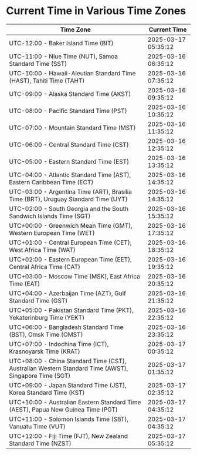# Current Time in Various Time Zones

| Time Zone | Current Time |
|-----------|--------------|
| UTC-12:00 - Baker Island Time (BIT) | 2025-03-17 05:35:12 |
| UTC-11:00 - Niue Time (NUT), Samoa Standard Time (SST) | 2025-03-16 06:35:12 |
| UTC-10:00 - Hawaii-Aleutian Standard Time (HAST), Tahiti Time (TAHT) | 2025-03-16 07:35:12 |
| UTC-09:00 - Alaska Standard Time (AKST) | 2025-03-16 09:35:12 |
| UTC-08:00 - Pacific Standard Time (PST) | 2025-03-16 10:35:12 |
| UTC-07:00 - Mountain Standard Time (MST) | 2025-03-16 11:35:12 |
| UTC-06:00 - Central Standard Time (CST) | 2025-03-16 12:35:12 |
| UTC-05:00 - Eastern Standard Time (EST) | 2025-03-16 13:35:12 |
| UTC-04:00 - Atlantic Standard Time (AST), Eastern Caribbean Time (ECT) | 2025-03-16 14:35:12 |
| UTC-03:00 - Argentina Time (ART), Brasília Time (BRT), Uruguay Standard Time (UYT) | 2025-03-16 14:35:12 |
| UTC-02:00 - South Georgia and the South Sandwich Islands Time (SGT) | 2025-03-16 15:35:12 |
| UTC±00:00 - Greenwich Mean Time (GMT), Western European Time (WET) | 2025-03-16 17:35:12 |
| UTC+01:00 - Central European Time (CET), West Africa Time (WAT) | 2025-03-16 18:35:12 |
| UTC+02:00 - Eastern European Time (EET), Central Africa Time (CAT) | 2025-03-16 19:35:12 |
| UTC+03:00 - Moscow Time (MSK), East Africa Time (EAT) | 2025-03-16 20:35:12 |
| UTC+04:00 - Azerbaijan Time (AZT), Gulf Standard Time (GST) | 2025-03-16 21:35:12 |
| UTC+05:00 - Pakistan Standard Time (PKT), Yekaterinburg Time (YEKT) | 2025-03-16 22:35:12 |
| UTC+06:00 - Bangladesh Standard Time (BST), Omsk Time (OMST) | 2025-03-16 23:35:12 |
| UTC+07:00 - Indochina Time (ICT), Krasnoyarsk Time (KRAT) | 2025-03-17 00:35:12 |
| UTC+08:00 - China Standard Time (CST), Australian Western Standard Time (AWST), Singapore Time (SGT) | 2025-03-17 01:35:12 |
| UTC+09:00 - Japan Standard Time (JST), Korea Standard Time (KST) | 2025-03-17 02:35:12 |
| UTC+10:00 - Australian Eastern Standard Time (AEST), Papua New Guinea Time (PGT) | 2025-03-17 04:35:12 |
| UTC+11:00 - Solomon Islands Time (SBT), Vanuatu Time (VUT) | 2025-03-17 04:35:12 |
| UTC+12:00 - Fiji Time (FJT), New Zealand Standard Time (NZST) | 2025-03-17 05:35:12 |
